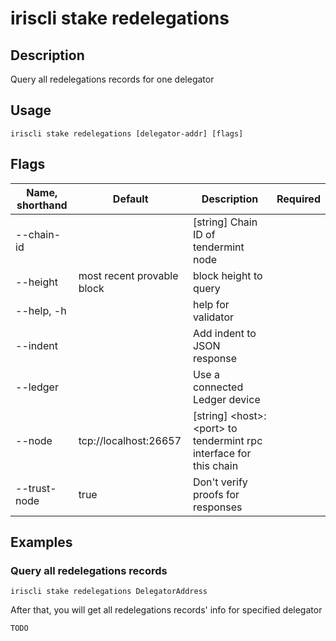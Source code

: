 # iriscli stake redelegations

## Description

Query all redelegations records for one delegator

## Usage

```
iriscli stake redelegations [delegator-addr] [flags]
```

## Flags

| Name, shorthand            | Default                    | Description                                                         | Required |
| -------------------------- | -------------------------- | ------------------------------------------------------------------- | -------- |
| --chain-id                 |                            | [string] Chain ID of tendermint node                                |          |
| --height                   | most recent provable block | block height to query                                               |          |
| --help, -h                 |                            | help for validator                                                  |          |
| --indent                   |                            | Add indent to JSON response                                         |          |
| --ledger                   |                            | Use a connected Ledger device                                       |          |
| --node                     | tcp://localhost:26657      | [string] \<host>:\<port> to tendermint rpc interface for this chain |          |
| --trust-node               | true                       | Don't verify proofs for responses                                   |          |

## Examples

### Query all redelegations records

```shell
iriscli stake redelegations DelegatorAddress
```

After that, you will get all redelegations records' info for specified delegator

```txt
TODO
```
